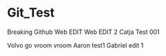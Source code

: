 # Git_Test
Breaking Github
Web EDIT
Web EDIT 2
Catja Test 001

Volvo go vroom vroom
Aaron test1
Gabriel edit 1